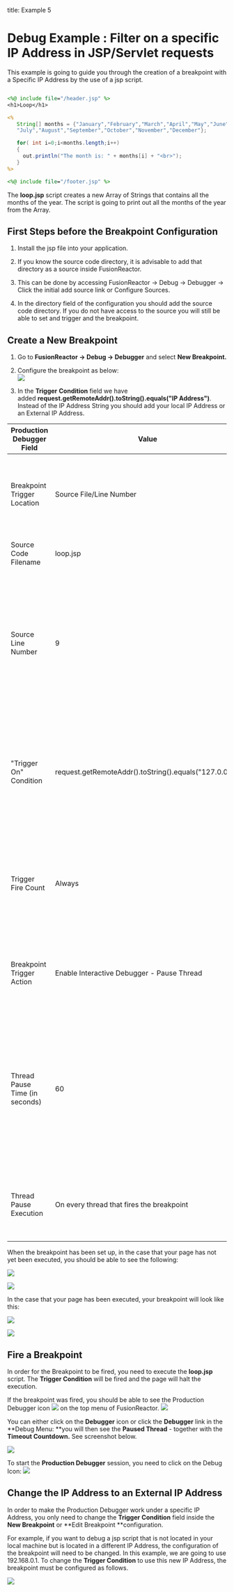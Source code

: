 title: Example 5
# Debug Example : Filter on a specific IP Address in JSP/Servlet requests

This example is going to guide you through the creation of a breakpoint
with a Specific IP Address by the use of a jsp script.

```jsp tab="loop.jsp"

<%@ include file="/header.jsp" %>
<h1>Loop</h1>

<%
   String[] months = {"January","February","March","April","May","June",
   "July","August","September","October","November","December"};

   for( int i=0;i<months.length;i++)
   {
     out.println("The month is: " + months[i] + "<br>");
   }
%>

<%@ include file="/footer.jsp" %>
```

The **loop.jsp** script creates a new Array of Strings that contains all
the months of the year. The script is going to print out all the months
of the year from the Array.

## First Steps before the Breakpoint Configuration

1.  Install the jsp file into your application.
2.  If you know the source code directory, it is advisable to add that
    directory as a source inside FusionReactor.

3.  This can be done by accessing FusionReactor → Debug → Debugger →
    Click the initial add source link or Configure Sources.

4.  In the directory field of the configuration you should add the
    source code directory. If you do not have access to the source you
    will still be able to set and trigger and the breakpoint.

## Create a New Breakpoint

1.  Go to **FusionReactor → Debug → Debugger** and select **New
    Breakpoint.**
2.  Configure the breakpoint as below:  
    ![](/attachments/245553669/245553716.png)

3.  In the **Trigger** **Condition** field we have
    added **request.getRemoteAddr().toString().equals("IP Address")**.
    Instead of the IP Address String you should add your local IP
    Address or an External IP Address. 

|Production Debugger Field|Value|Meaning|
|--- |--- |--- |
|Breakpoint Trigger Location|Source File/Line Number|We are selecting to set a breakpoint within a specific source file and a specific line number|
|Source Code Filename|loop.jsp|Name / location of the file where the code is stored|
|Source Line Number|9|This is important.    If we are checking the value of a variable, then this variable must have been set before this line number has been reached in order for the breakpoint to fire.|
|"Trigger On" Condition|request.getRemoteAddr().toString().equals("127.0.0.1")|This is the example condition which will cause the breakpoint to fire and execution of the page to halt. The IP Address used here is an example.|
|Trigger Fire Count|Always|This indicates that the breakpoint will always fire.   If we set the Fire Count to a numeric value, e.g. 3  - then the breakpoint would fire 3 times.|
|Breakpoint Trigger Action|Enable Interactive Debugger - Pause Thread|Will tell FusionReactor to pause the currently executing thread when the condition has been met|
|Thread Pause Time (in seconds)|60|The thread will be paused for 60 seconds.   During this time, the breakpoint can be intercepted  by clicking on the Production Debugger icon - or from within the Paused Threads menu item|
|Thread Pause Execution|On every thread that fires the breakpoint|Will cause the engine to halt for every single thread in which the breakpoint condition fires.|


When the breakpoint has been set up, in the case that your page has not
yet been executed, you should be able to see the following:

![](/attachments/245553669/245553710.png)

![](/attachments/245553669/245553704.png)

In the case that your page has been executed, your breakpoint will look
like this:

![](/attachments/245553669/245553698.png)

![](/attachments/245553669/245553692.png)


## Fire a Breakpoint

In order for the Breakpoint to be fired, you need to execute the
**loop.jsp** script. The **Trigger Condition** will be fired and the
page will halt the execution.

If the breakpoint was fired, you should be able to see the Production
Debugger icon ![](/attachments/245553669/245553757.png)
on the top menu of FusionReactor. ![](/attachments/245553669/245553767.png)

You can either click on the **Debugger** icon or click the
**Debugger** link in the **Debug Menu: **you will then see the **Paused
Thread** - together with the **Timeout Countdown.** See screenshot
below.

![](/attachments/245553669/245553686.png)

To start the **Production Debugger** session, you need to click on the
Debug Icon: ![](/attachments/245553669/245553680.png)

## Change the IP Address to an External IP Address

In order to make the Production Debugger work under a specific IP
Address, you only need to change the **Trigger** **Condition** field
inside the **New Breakpoint** or **Edit Breakpoint **configuration.

For example, if you want to debug a jsp script that is not located in
your local machine but is located in a different IP Address, the
configuration of the breakpoint will need to be changed. In this
example, we are going to use 192.168.0.1. To change the **Trigger
Condition** to use this new IP Address, the breakpoint must be
configured as follows.

![](/attachments/245553669/245553674.png)
